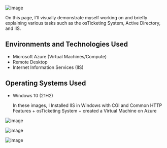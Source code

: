 ![image](https://github.com/kevinbels/osTicket-prerequisites/assets/141461620/6dc67b63-f4bb-4941-8ffc-8cc862d56ff5)


On this page, I'll visually demonstrate  myself working on and briefly explaining various tasks such as the osTicketing System, Active Directory, and IIS. 


<h2>Environments and Technologies Used</h2>

- Microsoft Azure (Virtual Machines/Compute)
- Remote Desktop
- Internet Information Services (IIS)

<h2>Operating Systems Used </h2>

- Windows 10</b> (21H2)



    In these images, I Installed IIS in Windows with CGI and Common HTTP Features + osTicketing System + created a Virtual Machine on Azure

![image](https://github.com/kevinbels/osTicket-prerequisites/assets/141461620/4dff6ba1-de75-461b-983f-62e220e5aae7)

![image](https://github.com/kevinbels/osTicket-prerequisites/assets/141461620/392bcec4-0664-4195-a739-cead7074d690)

![image](https://github.com/kevinbels/osTicket-prerequisites/assets/141461620/5d7f71b4-bf1f-45b2-bdbf-4c786697c603)

